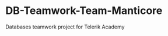 DB-Teamwork-Team-Manticore
==========================

Databases teamwork project for Telerik Academy
